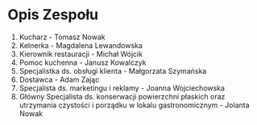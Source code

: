 # Opis Zespołu

1. Kucharz - Tomasz Nowak
2. Kelnerka - Magdalena Lewandowska
3. Kierownik restauracji - Michał Wójcik
4. Pomoc kuchenna - Janusz Kowalczyk
5. Specjalistka ds. obsługi klienta - Małgorzata Szymańska
6. Dostawca - Adam Zając
7. Specjalista ds. marketingu i reklamy - Joanna Wojciechowska
8. Główny Specjalista ds. konserwacji powierzchni płaskich oraz utrzymania czystości i porządku w lokalu gastronomicznym - Jolanta Nowak

